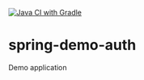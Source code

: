[![Java CI with Gradle](https://github.com/vshago/spring-demo-auth/actions/workflows/gradle.yml/badge.svg)](https://github.com/vshago/spring-demo-auth/actions/workflows/gradle.yml)
# spring-demo-auth
Demo application

